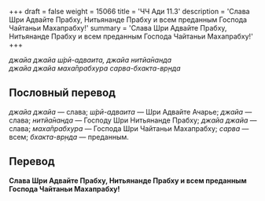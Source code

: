 +++
draft = false
weight = 15066
title = 'ЧЧ Ади 11.3'
description = 'Слава Шри Адвайте Прабху, Нитьянанде Прабху и всем преданным Господа Чайтаньи Махапрабху!'
summary = 'Слава Шри Адвайте Прабху, Нитьянанде Прабху и всем преданным Господа Чайтаньи Махапрабху!'
+++

_джайа джайа ш́рӣ-адваита, джайа нитйа̄нанда  
джайа джайа маха̄прабхура сарва-бхакта-вр̣нда_

## Пословный перевод

_джайа_ _джайа_ — слава; _ш́рӣ_\-_адваита_ — Шри Адвайте Ачарье; _джайа_ — слава; _нитйа̄нанда_ — Господу Шри Нитьянанде Прабху; _джайа_ _джайа_ — слава; _маха̄прабхура_ — Господа Шри Чайтаньи Махапрабху; _сарва_ — всем; _бхакта_\-_вр̣нда_ — преданным.

## Перевод

**Слава Шри Адвайте Прабху, Нитьянанде Прабху и всем преданным Господа Чайтаньи Махапрабху!**
